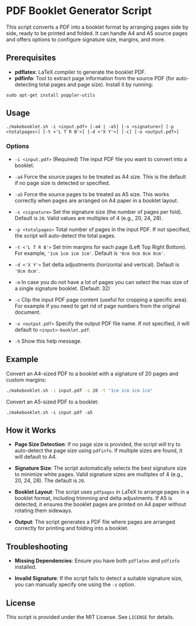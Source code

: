 # PDF Booklet Generator Script

This script converts a PDF into a booklet format by arranging pages side by side, ready to be printed and folded. It can handle A4 and A5 source pages and offers options to configure signature size, margins, and more.

## Prerequisites

- **pdflatex**: LaTeX compiler to generate the booklet PDF.
- **pdfinfo**: Tool to extract page information from the source PDF (for auto-detecting total pages and page size). Install it by running:

```
sudo apt-get install poppler-utils
```

## Usage

```
./makebooklet.sh -i <input.pdf> [-a4 | -a5] [-s <signature>] [-p <totalpages>] [-t <'L T R B'>] [-d <'X Y'>] [-c] [-o <output.pdf>]
```


### Options

- `-i <input.pdf>`
  (Required) The input PDF file you want to convert into a booklet.

- `-a4`
  Force the source pages to be treated as A4 size. This is the default if no page size is detected or specified.

- `-a5`
  Force the source pages to be treated as A5 size. This works correctly when pages are arranged on A4 paper in a booklet layout.

- `-s <signature>`
  Set the signature size (the number of pages per fold). Default is `20`. Valid values are multiples of 4 (e.g., 20, 24, 28).

- `-p <totalpages>`
  Total number of pages in the input PDF. If not specified, the script will auto-detect the total pages.

- `-t <'L T R B'>`
  Set trim margins for each page (Left Top Right Bottom). For example, `'1cm 1cm 1cm 1cm'`. Default is `'0cm 0cm 0cm 0cm'`.

- `-d <'X Y'>`
  Set delta adjustments (horizontal and vertical). Default is `'0cm 0cm'`.

- `-m`
  In case you do not have a lot of pages you can select the max size of a single signature booklet. (Default: 32)

- `-c`
  Clip the input PDF page content (useful for cropping a specific area). For example if you need to get rid of page numbers from the original document.

- `-o <output.pdf>`
  Specify the output PDF file name. If not specified, it will default to `<input>-booklet.pdf`.

- `-h`
  Show this help message.

## Example

Convert an A4-sized PDF to a booklet with a signature of 20 pages and custom margins:

```bash
./makebooklet.sh -i input.pdf -s 20 -t "1cm 1cm 1cm 1cm"
```
Convert an A5-sized PDF to a booklet:
```
./makebooklet.sh -i input.pdf -a5
```

## How it Works

- **Page Size Detection**: If no page size is provided, the script will try to auto-detect the page size using `pdfinfo`. If multiple sizes are found, it will default to A4.

- **Signature Size**: The script automatically selects the best signature size to minimize white pages. Valid signature sizes are multiples of 4 (e.g., 20, 24, 28). The default is `20`.

- **Booklet Layout**: The script uses `pdfpages` in LaTeX to arrange pages in a booklet format, including trimming and delta adjustments. If A5 is detected, it ensures the booklet pages are printed on A4 paper without rotating them sideways.

- **Output**: The script generates a PDF file where pages are arranged correctly for printing and folding into a booklet.

## Troubleshooting

- **Missing Dependencies**: Ensure you have both `pdflatex` and `pdfinfo` installed.

- **Invalid Signature**: If the script fails to detect a suitable signature size, you can manually specify one using the `-s` option.

## License

This script is provided under the MIT License. See `LICENSE` for details.
